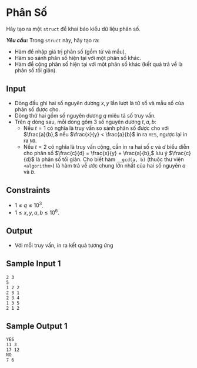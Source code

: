 # Phân Số 

Hãy tạo ra một `struct` để khai báo kiểu dữ liệu phân số. 

***Yêu cầu:*** Trong `struct` này, hãy tạo ra:
- Hàm để nhập giá trị phân số (gồm tử và mẫu).
- Hàm so sánh phân số hiện tại với một phân số khác.
- Hàm để cộng phân số hiện tại với một phân số khác (kết quả trả về là phân số tối giản).

## Input

- Dòng đầu ghi hai số nguyên dương $x,y$ lần lượt là tử số và mẫu số của phân số được cho.
- Dòng thứ hai gồm số nguyên dương $q$ miêu tả số truy vấn.
- Trên $q$ dòng sau, mỗi dòng gồm $3$ số nguyên dương $t,a,b$:
    - Nếu $t=1$ có nghĩa là truy vấn so sánh phân số được cho với $\frac{a}{b},$ nếu $\frac{x}{y} < \frac{a}{b}$ in ra `YES`, ngược lại in ra `NO`.
    - Nếu $t=2$ có nghĩa là truy vấn cộng, cần in ra hai số $c$ và $d$ biểu diễn cho phân số $\frac{c}{d} = \frac{x}{y} + \frac{a}{b},$ lưu ý $\frac{c}{d}$ là phân số tối giản. Cho biết hàm `__gcd(a, b)` (thuộc thư viện `<algorithm>`) là hàm trả về ước chung lớn nhất của hai số nguyên $a$ và $b$. 

## Constraints

- $1 \le q \le 10^3$.
- $1 \le x,y,a,b \le 10^6$.

## Output

- Với mỗi truy vấn, in ra kết quả tương ứng

## Sample Input 1

```
2 3 
5
1 2 2
2 3 1
2 3 4
1 3 5
2 1 2
```

## Sample Output 1

```
YES
11 3
17 12
NO
7 6
```